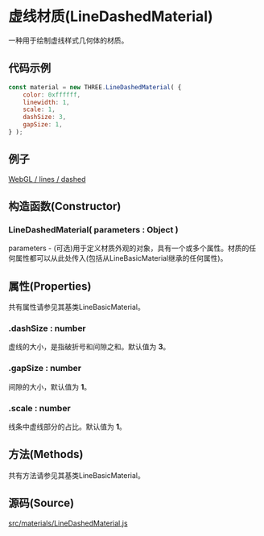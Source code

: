 

# 虚线材质(LineDashedMaterial)

一种用于绘制虚线样式几何体的材质。

## 代码示例

```js
const material = new THREE.LineDashedMaterial( { 
	color: 0xffffff,
	linewidth: 1, 
	scale: 1, 
	dashSize: 3, 
	gapSize: 1, 
} );
```

## 例子

[WebGL / lines / dashed](https://threejs.org/examples/#webgl_lines_dashed)

## 构造函数(Constructor)

### LineDashedMaterial( parameters : Object )

parameters - (可选)用于定义材质外观的对象，具有一个或多个属性。材质的任何属性都可以从此处传入(包括从LineBasicMaterial继承的任何属性)。

## 属性(Properties)

共有属性请参见其基类LineBasicMaterial。

### .dashSize : number

虚线的大小，是指破折号和间隙之和。默认值为 **3**。

### .gapSize : number

间隙的大小，默认值为 **1**。

### .scale : number

线条中虚线部分的占比。默认值为 **1**。

## 方法(Methods)

共有方法请参见其基类LineBasicMaterial。

## 源码(Source)

[src/materials/LineDashedMaterial.js](https://github.com/mrdoob/three.js/blob/master/src/materials/LineDashedMaterial.js)